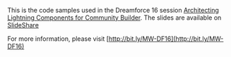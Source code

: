 This is the code samples used in the Dreamforce 16 session [Architecting Lightning Components for Community Builder](https://success.salesforce.com/Sessions#/session/a2q3A000000LBSYQA4). The slides are available on [SlideShare](http://bit.ly/MW-DF16Slides)

For more information, please visit [http://bit.ly/MW-DF16](http://bit.ly/MW-DF16)
